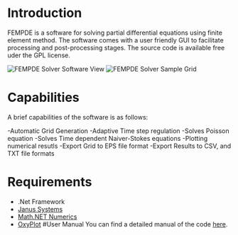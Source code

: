 # Introduction
FEMPDE is a software for solving partial differential equations using finite element method. The software comes with a user friendly GUI to facilitate processing and post-processing stages.
The source code is available free uder the GPL license. 

![FEMPDE Solver Software View](Images/Softwiew.png)
![FEMPDE Solver Sample Grid](Images/SoftGrid.png)


# Capabilities
A brief capabilities of the software is as follows:

-Automatic Grid Generation
-Adaptive Time step regulation
-Solves Poisson equation 
-Solves Time dependent Naiver-Stokes equations
-Plotting numerical resutls 
-Export Grid to  EPS file format
-Export Results to CSV, and TXT file formats


# Requirements

-  .Net Framework 
-  [Janus Systems](http://www.janusys.com)
-  [Math.NET Numerics](https://numerics.mathdotnet.com)
-  [OxyPlot](http://www.oxyplot.org)
#User Manual
You can find a detailed manual of the code [here](UserManual.pdf).
